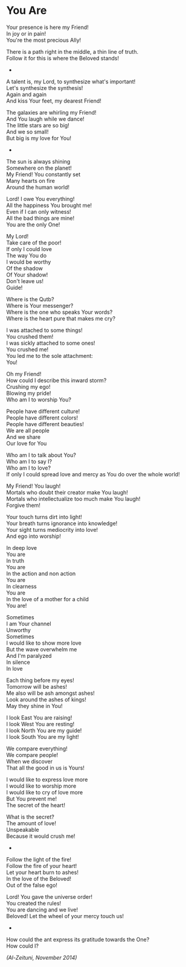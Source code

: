 # You Are

Your presence is here my Friend!<br />
In joy or in pain!<br />
You're the most precious Ally!

There is a path right in the middle, a thin line of truth.<br />
Follow it for this is where the Beloved stands!

-

A talent is, my Lord, to synthesize what's important!<br />
Let's synthesize the synthesis!<br />
Again and again<br />
And kiss Your feet, my dearest Friend!

The galaxies are whirling my Friend!<br />
And You laugh while we dance!<br />
The little stars are so big!<br />
And we so small!<br />
But big is my love for You!

-

The sun is always shining<br />
Somewhere on the planet!<br />
My Friend! You constantly set<br />
Many hearts on fire<br />
Around the human world!

Lord! I owe You everything!<br />
All the happiness You brought me!<br />
Even if I can only witness!<br />
All the bad things are mine!<br />
You are the only One!

My Lord!<br />
Take care of the poor!<br />
If only I could love<br />
The way You do<br />
I would be worthy<br />
Of the shadow<br />
Of Your shadow!<br />
Don't leave us!<br />
Guide!

Where is the Qutb?<br />
Where is Your messenger?<br />
Where is the one who speaks Your words?<br />
Where is the heart pure that makes me cry?

I was attached to some things!<br />
You crushed them!<br />
I was sickly attached to some ones!<br />
You crushed me!<br />
You led me to the sole attachment:<br />
You!

Oh my Friend!<br />
How could I describe this inward storm?<br />
Crushing my ego!<br />
Blowing my pride!<br />
Who am I to worship You?

People have different culture!<br />
People have different colors!<br />
People have different beauties!<br />
We are all people<br />
And we share<br />
Our love for You

Who am I to talk about You?<br />
Who am I to say I?<br />
Who am I to love?<br />
If only I could spread love and mercy as You do over the whole world!

My Friend! You laugh!<br />
Mortals who doubt their creator make You laugh!<br />
Mortals who intellectualize too much make You laugh!<br />
Forgive them!

Your touch turns dirt into light!<br />
Your breath turns ignorance into knowledge!<br />
Your sight turns mediocrity into love!<br />
And ego into worship!

In deep love<br />
You are<br />
In truth<br />
You are<br />
In the action and non action<br />
You are<br />
In clearness<br />
You are<br />
In the love of a mother for a child<br />
You are!

Sometimes<br />
I am Your channel<br />
Unworthy<br />
Sometimes<br />
I would like to show more love<br />
But the wave overwhelm me<br />
And I'm paralyzed<br />
In silence<br />
In love

Each thing before my eyes!<br />
Tomorrow will be ashes!<br />
Me also will be ash amongst ashes!<br />
Look around the ashes of kings!<br />
May they shine in You!

I look East You are raising!<br />
I look West You are resting!<br />
I look North You are my guide!<br />
I look South You are my light!

We compare everything!<br />
We compare people!<br />
When we discover<br />
That all the good in us is Yours!

I would like to express love more<br />
I would like to worship more<br />
I would like to cry of love more<br />
But You prevent me!<br />
The secret of the heart!

What is the secret?<br />
The amount of love!<br />
Unspeakable<br />
Because it would crush me!

-

Follow the light of the fire!<br />
Follow the fire of your heart!<br />
Let your heart burn to ashes!<br />
In the love of the Beloved!<br />
Out of the false ego!

Lord! You gave the universe order!<br />
You created the rules!<br />
You are dancing and we live!<br />
Beloved! Let the wheel of your mercy touch us!

-

How could the ant express its gratitude towards the One?<br />
How could I?

*(Al-Zeituni, November 2014)*
